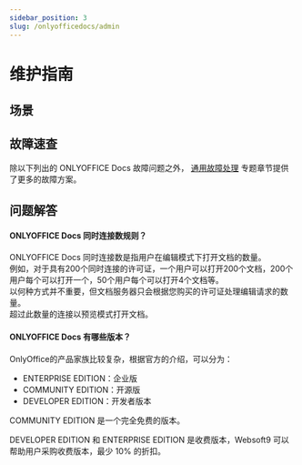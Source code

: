 ```yaml
---
sidebar_position: 3
slug: /onlyofficedocs/admin
---
```


# 维护指南

## 场景

## 故障速查

除以下列出的 ONLYOFFICE Docs 故障问题之外， [通用故障处理](../troubleshooting) 专题章节提供了更多的故障方案。 


## 问题解答

#### ONLYOFFICE Docs 同时连接数规则？

ONLYOFFICE Docs 同时连接数是指用户在编辑模式下打开文档的数量。  
例如，对于具有200个同时连接的许可证，一个用户可以打开200个文档，200个用户每个可以打开一个，50个用户每个可以打开4个文档等。  
以何种方式并不重要，但文档服务器只会根据您购买的许可证处理编辑请求的数量。  
超过此数量的连接以预览模式打开文档。  

#### ONLYOFFICE Docs 有哪些版本？

OnlyOffice的产品家族比较复杂，根据官方的介绍，可以分为：

* ENTERPRISE EDITION：企业版
* COMMUNITY EDITION：开源版
* DEVELOPER EDITION：开发者版本

COMMUNITY EDITION 是一个完全免费的版本。

DEVELOPER EDITION 和 ENTERPRISE EDITION 是收费版本，Websoft9 可以帮助用户采购收费版本，最少 10% 的折扣。  